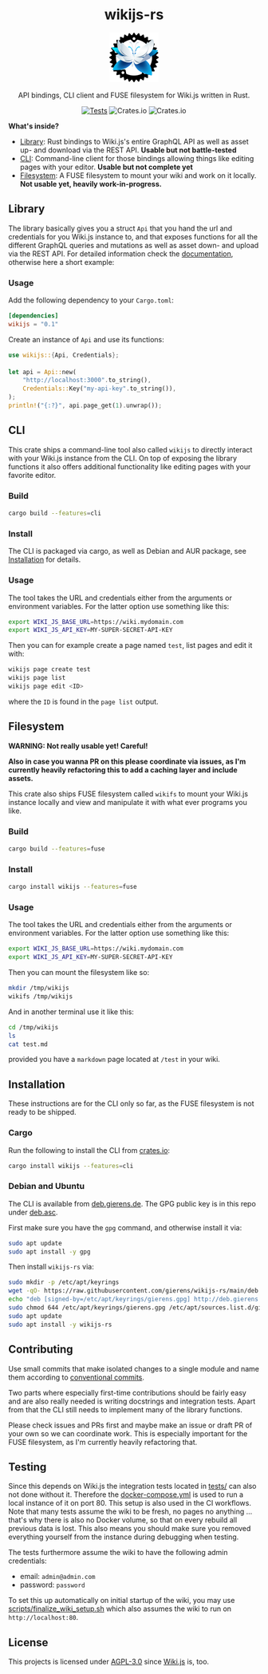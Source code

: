 <div align="center">

# wikijs-rs

![](https://raw.githubusercontent.com/gierens/wikijs-rs/main/logo/logo-small.png)

API bindings, CLI client and FUSE filesystem for Wiki.js written in Rust.

[![Tests](https://github.com/gierens/wikijs-rs/actions/workflows/testing.yml/badge.svg)](https://github.com/gierens/wikijs-rs/actions/workflows/testing.yml)
![Crates.io](https://img.shields.io/crates/v/wikijs?link=https://crates.io/crates/wikijs)
![Crates.io](https://img.shields.io/crates/l/wikijs?link=https://crates.io/crates/wikijs)

</div>

**What's inside?**
- [Library](#library): Rust bindings to Wiki.js's entire GraphQL API as well
  as asset up- and download via the REST API.
  **Usable but not battle-tested**
- [CLI](#cli): Command-line client for those bindings allowing things like
  editing pages with your editor.
  **Usable but not complete yet**
- [Filesystem](#filesystem): A FUSE filesystem to mount your wiki and work on it locally.
  **Not usable yet, heavily work-in-progress.**

## Library

The library basically gives you a struct `Api` that you hand the url and
credentials for you Wiki.js instance to, and that exposes functions for all
the different GraphQL queries and mutations as well as asset down- and upload
via the REST API. For detailed information check the
[documentation](https://docs.rs/wikijs), otherwise here a short example:

### Usage

Add the following dependency to your `Cargo.toml`:
```toml
[dependencies]
wikijs = "0.1"
```
Create an instance of `Api` and use its functions:
```rust
use wikijs::{Api, Credentials};

let api = Api::new(
    "http://localhost:3000".to_string(),
    Credentials::Key("my-api-key".to_string()),
);
println!("{:?}", api.page_get(1).unwrap());

```
## CLI

This crate ships a command-line tool also called `wikijs` to directly interact
with your Wiki.js instance from the CLI. On top of exposing the library
functions it also offers additional functionality like editing pages with
your favorite editor.

### Build
```bash
cargo build --features=cli
```

### Install
The CLI is packaged via cargo, as well as Debian and AUR package, see
[Installation](#installation) for details.

### Usage
The tool takes the URL and credentials either from the arguments or
environment variables. For the latter option use something like this:
```bash
export WIKI_JS_BASE_URL=https://wiki.mydomain.com
export WIKI_JS_API_KEY=MY-SUPER-SECRET-API-KEY
```
Then you can for example create a page named `test`, list pages and edit
it with:
```bash
wikijs page create test
wikijs page list
wikijs page edit <ID>
```
where the `ID` is found in the `page list` output.

## Filesystem

**WARNING: Not really usable yet! Careful!**

**Also in case you wanna PR on
this please coordinate via issues, as I'm currently heavily refactoring this
to add a caching layer and include assets.**

This crate also ships FUSE filesystem called `wikifs` to mount your Wiki.js
instance locally and view and manipulate it with what ever programs you like.


### Build
```bash
cargo build --features=fuse
```

### Install
```bash
cargo install wikijs --features=fuse
```

### Usage
The tool takes the URL and credentials either from the arguments or
environment variables. For the latter option use something like this:
```bash
export WIKI_JS_BASE_URL=https://wiki.mydomain.com
export WIKI_JS_API_KEY=MY-SUPER-SECRET-API-KEY
```
Then you can mount the filesystem like so:
```bash
mkdir /tmp/wikijs
wikifs /tmp/wikijs
```
And in another terminal use it like this:
```bash
cd /tmp/wikijs
ls
cat test.md
```
provided you have a `markdown` page located at `/test` in your wiki.

## Installation
These instructions are for the CLI only so far, as the FUSE filesystem is not
ready to be shipped.

### Cargo
Run the following to install the CLI from [crates.io](https://crates.io):
```bash
cargo install wikijs --features=cli
```

### Debian and Ubuntu
The CLI is available from [deb.gierens.de](http://deb.gierens.de). The GPG
public key is in this repo under [deb.asc](/deb.asc).

First make sure you have the `gpg` command, and otherwise install it via:

```bash
sudo apt update
sudo apt install -y gpg
```

Then install `wikijs-rs` via:

```bash
sudo mkdir -p /etc/apt/keyrings
wget -qO- https://raw.githubusercontent.com/gierens/wikijs-rs/main/deb.asc | sudo gpg --dearmor -o /etc/apt/keyrings/gierens.gpg
echo "deb [signed-by=/etc/apt/keyrings/gierens.gpg] http://deb.gierens.de stable main" | sudo tee /etc/apt/sources.list.d/gierens.list
sudo chmod 644 /etc/apt/keyrings/gierens.gpg /etc/apt/sources.list.d/gierens.list
sudo apt update
sudo apt install -y wikijs-rs
```

## Contributing
Use small commits that make isolated changes to a single module and name them
according to [conventional commits](https://www.conventionalcommits.org/).

Two parts where especially first-time contributions should be fairly easy and
are also really needed is writing docstrings and integration tests. Apart from
that the CLI still needs to implement many of the library functions.

Please check issues and PRs first and maybe make an issue or draft PR of your
own so we can coordinate work. This is especially important for the FUSE
filesystem, as I'm currently heavily refactoring that.

## Testing
Since this depends on Wiki.js the integration tests located in [tests/](tests)
can also not done without it. Therefore the
[docker-compose.yml](docker-compose.yml) is used to run a local instance of it
on port 80. This setup is also used in the CI workflows. Note that many tests
assume the wiki to be fresh, no pages no anything ... that's why there is also
no Docker volume, so that on every rebuild all previous data is lost. This also
means you should make sure you removed everything yourself from the instance
during debugging when testing.

The tests furthermore assume the wiki to have the following admin credentials:
- email: `admin@admin.com`
- password: `password`

To set this up automatically on initial startup of the wiki, you may use
[scripts/finalize_wiki_setup.sh](scripts/finalize_wiki_setup.sh) which also
assumes the wiki to run on `http://localhost:80`.

## License
This projects is licensed under [AGPL-3.0](/LICENSE) since
[Wiki.js](https://github.com/requarks/wiki) is, too.

